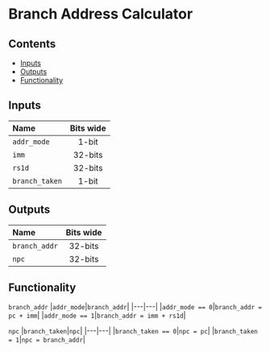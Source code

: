 # Branch Address Calculator #

## Contents
* [Inputs](#inputs)
* [Outputs](#outputs)
* [Functionality](#functionality)

## Inputs
|Name|Bits wide|
|:---|:---:|
|```addr_mode```|1-bit|
|```imm```|32-bits|
|```rs1d```|32-bits|
|```branch_taken```|1-bit|

## Outputs
|Name|Bits wide|
|:---|:---:|
|```branch_addr```|32-bits|
|```npc```|32-bits|

## Functionality
```branch_addr```
  |```addr_mode```|```branch_addr```|
  |---|---|
  |```addr_mode == 0```|```branch_addr = pc + imm```|
  |```addr_mode == 1```|```branch_addr = imm + rs1d```|

```npc```
  |```branch_taken```|```npc```|
  |---|---|
  |```branch_taken == 0```|```npc = pc```|
  |```branch_taken = 1```|```npc = branch_addr```|
  
